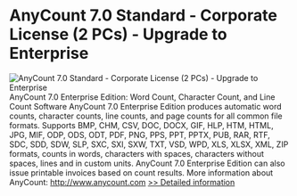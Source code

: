 # AnyCount 7.0 Standard - Corporate License (2 PCs) - Upgrade to Enterprise
![AnyCount 7.0 Standard - Corporate License (2 PCs) - Upgrade to Enterprise](https://mycommerce.akamaized.net/api/pimages/P300325400/BIG/300325400.GIF)
AnyCount 7.0 Enterprise Edition: Word Count, Character Count, and Line Count Software
AnyCount 7.0 Enterprise Edition produces automatic word counts, character counts, line counts, and page counts for all common file formats. Supports BMP, CHM, CSV, DOC, DOCX, GIF, HLP, HTM, HTML, JPG, MIF, ODP, ODS, ODT, PDF, PNG, PPS, PPT, PPTX, PUB, RAR, RTF, SDC, SDD, SDW, SLP, SXC, SXI, SXW, TXT, VSD, WPD, XLS, XLSX, XML, ZIP formats, counts in words, characters with spaces, characters without spaces, lines and in custom units.
AnyCount 7.0 Enterprise Edition can also issue printable invoices based on count results.
More information about AnyCount: http://www.anycount.com
[>> Detailed information](https://secure.shareit.com/shareit/product.html?productid=300325400&affiliateid=200057808)